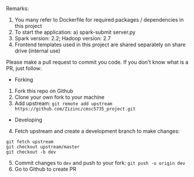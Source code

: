 Remarks:

1. You many refer to Dockerfile for required packages / dependencies in this project
2. To start the application:
	a) spark-submit server.py
3. Spark version: 2.2; Hadoop version: 2.7
4. Frontend templates used in this project are shared separately on share drive (internal use)

Please make a pull request to commit you code. If you don't know what is a PR, just follow:
- Forking
1. Fork this repo on Github
2. Clone your own fork to your machine
3. Add upstream:
```git remote add upstream https://github.com/Zizinc/cmsc5735_project.git```
- Developing
4. Fetch upstream and create a development branch to make changes:
```
git fetch upstream
git checkout upstream/master
git checkout -b dev
```
5. Commit changes to `dev` and push to your fork:
```git push -u origin dev```
6. Go to Github to create PR

